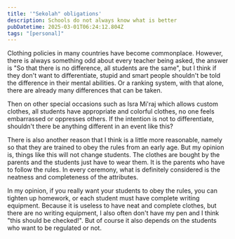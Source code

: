 ```yaml
---
title: '"Sekolah" obligations'
description: Schools do not always know what is better
pubDatetime: 2025-03-01T06:24:12.804Z
tags: "[personal]"
---
```

Clothing policies in many countries have become commonplace. However, there is always something odd about every teacher being asked, the answer is "So that there is no difference, all students are the same", but I think if they don't want to differentiate, stupid and smart people shouldn't be told the difference in their mental abilities. Or a ranking system, with that alone, there are already many differences that can be taken.

Then on other special occasions such as Isra Mi'raj which allows custom clothes, all students have appropriate and colorful clothes, no one feels embarrassed or oppresses others. If the intention is not to differentiate, shouldn't there be anything different in an event like this?

There is also another reason that I think is a little more reasonable, namely so that they are trained to obey the rules from an early age. But my opinion is, things like this will not change students. The clothes are bought by the parents and the students just have to wear them. It is the parents who have to follow the rules. In every ceremony, what is definitely considered is the neatness and completeness of the attributes.

In my opinion, if you really want your students to obey the rules, you can tighten up homework, or each student must have complete writing equipment. Because it is useless to have neat and complete clothes, but there are no writing equipment, I also often don't have my pen and I think "this should be checked!". But of course it also depends on the students who want to be regulated or not.